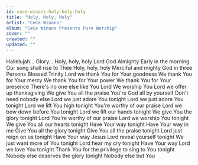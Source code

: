 ```yaml
---
id: cece-winans-holy-holy-holy
title: "Holy, Holy, Holy"
artist: "CeCe Winans"
album: "CeCe Winans Presents Pure Worship"
cover: ""
created: ""
updated: ""
---
```


Hallelujah...
Glory...
Holy, holy, holy
Lord God Almighty
Early in the morning
Our song shall rise to Thee
Holy, holy, holy
Merciful and mighty
God in three Persons
Blessed Trinity
Lord we thank You for Your goodness
We thank You for Your mercy
We thank You for Your power
We thank You for Your presence
There's no one else like You Lord
We worship You
Lord we offer up thanksgiving
We give You all the praise
You're God all by yourself
Don't need nobody else
Lord we just adore You tonight
Lord we just adore You tonight
Lord we lift You high tonight
You're worthy of our praise
Lord we bow down before You tonight
Lord we lift our hands tonight
We give You the glory tonight
Lord You're worthy of our praise
Lord we worship You tonight
We give You all our hearts tonight
Have Your way tonight
Have Your way in me
Give You all the glory tonight
Give You all the praise tonight
Lord just reign on us tonight
Have Your way Jesus
Lord reveal yourself tonight
We just want more of You tonight
Lord hear my cry tonight
Have Your way
Lord we love You tonight
Thank You for the privilege to sing to You tonight
Nobody else deserves the glory tonight
Nobody else but You